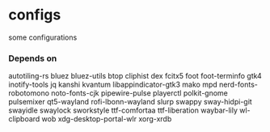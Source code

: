 # configs
some configurations

### Depends on
autotiling-rs
bluez
bluez-utils
btop
cliphist
dex
fcitx5
foot
foot-terminfo
gtk4
inotify-tools
jq
kanshi
kvantum
libappindicator-gtk3
mako
mpd
nerd-fonts-robotomono
noto-fonts-cjk
pipewire-pulse
playerctl
polkit-gnome
pulsemixer
qt5-wayland
rofi-lbonn-wayland
slurp
swappy
sway-hidpi-git
swayidle
swaylock
sworkstyle
ttf-comfortaa
ttf-liberation
waybar-lily
wl-clipboard
wob
xdg-desktop-portal-wlr
xorg-xrdb
